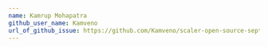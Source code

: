 ```yaml
---
name: Kamrup Mohapatra
github_user_name: Kamveno
url_of_github_issue: https://github.com/Kamveno/scaler-open-source-september-challenge.git
---
```

